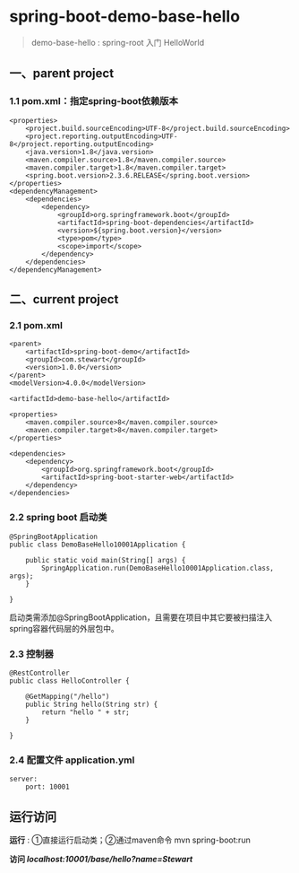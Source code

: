 # spring-boot-demo-base-hello

> demo-base-hello : spring-root 入门 HelloWorld

## 一、parent project

### 1.1 pom.xml：指定spring-boot依赖版本

    <properties>
        <project.build.sourceEncoding>UTF-8</project.build.sourceEncoding>
        <project.reporting.outputEncoding>UTF-8</project.reporting.outputEncoding>
        <java.version>1.8</java.version>
        <maven.compiler.source>1.8</maven.compiler.source>
        <maven.compiler.target>1.8</maven.compiler.target>
        <spring.boot.version>2.3.6.RELEASE</spring.boot.version>
    </properties>
    <dependencyManagement>
        <dependencies>
            <dependency>
                <groupId>org.springframework.boot</groupId>
                <artifactId>spring-boot-dependencies</artifactId>
                <version>${spring.boot.version}</version>
                <type>pom</type>
                <scope>import</scope>
            </dependency>
        </dependencies>
    </dependencyManagement>

## 二、current project

### 2.1 pom.xml

    <parent>
        <artifactId>spring-boot-demo</artifactId>
        <groupId>com.stewart</groupId>
        <version>1.0.0</version>
    </parent>
    <modelVersion>4.0.0</modelVersion>

    <artifactId>demo-base-hello</artifactId>

    <properties>
        <maven.compiler.source>8</maven.compiler.source>
        <maven.compiler.target>8</maven.compiler.target>
    </properties>

    <dependencies>
        <dependency>
            <groupId>org.springframework.boot</groupId>
            <artifactId>spring-boot-starter-web</artifactId>
        </dependency>
    </dependencies>

### 2.2 spring boot 启动类

    @SpringBootApplication
    public class DemoBaseHello10001Application {

        public static void main(String[] args) {
            SpringApplication.run(DemoBaseHello10001Application.class, args);
        }

    }

启动类需添加@SpringBootApplication，且需要在项目中其它要被扫描注入spring容器代码层的外层包中。

### 2.3 控制器

    @RestController
    public class HelloController {
    
        @GetMapping("/hello")
        public String hello(String str) {
            return "hello " + str;
        }
    
    }

### 2.4 配置文件 application.yml

    server:
        port: 10001

## 运行访问
**运行** : ①直接运行启动类；②通过maven命令 mvn spring-boot:run 

**访问 _localhost:10001/base/hello?name=Stewart_**
